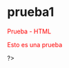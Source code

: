 prueba1
=======

Prueba - HTML


<html>
<head> 
<title> Hola </title>
<style>
  p{
    color: red;
  }
</style>
</head>
<body>
<p> Esto es una prueba </p>
<?php
echo 'hola';

?>
</body>
</html>
